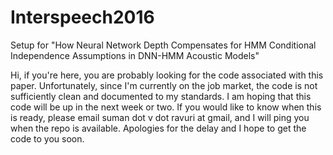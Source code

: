 # Interspeech2016
Setup for "How Neural Network Depth Compensates for HMM Conditional Independence Assumptions in DNN-HMM Acoustic Models"

Hi, if you're here, you are probably looking for the code associated with this paper. Unfortunately, since I'm currently on the job market, the code is not sufficiently clean and documented to my standards. I am hoping that this code will be up in the next week or two. If you would like to know when this is ready, please email suman dot v dot ravuri at gmail, and I will ping you when the repo is available. Apologies for the delay and I hope to get the code to you soon. 
